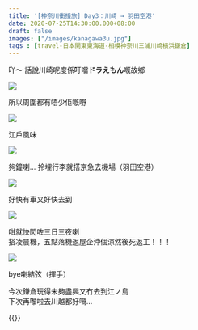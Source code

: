 ```yaml
---
title: '[神奈川衝撞旅] Day3：川崎 → 羽田空港'
date: 2020-07-25T14:30:00.000+08:00
draft: false
images: ["/images/kanagawa3u.jpg"]
tags : [travel-日本関東東海道-相模神奈川三浦川崎横浜鎌倉]
---
```


吖～ 話說川崎呢度係叮噹**ドラえもん**嘅故鄉  

![](/images/kanagawa3u1.jpg)

所以周圍都有唔少佢嘅嘢

![](/images/kanagawa3u2.jpg)

江戶風味

![](/images/kanagawa3u3.jpg)

夠鐘喇... 拎埋行李就搭京急去機場（羽田空港）  

![](/images/kanagawa3u.jpg)

好快有車又好快去到  

![](/images/kanagawa3u4.jpg)

咁就快閃咗三日三夜喇  
搭凌晨機，五點落機返屋企沖個涼然後死返工！！！  

![](/images/kanagawa3u5.jpg)
  
bye喇結弦（揮手）  
  
今次鎌倉玩得未夠盡興又冇去到江ノ島  
下次再嚟啦去川越都好喎...  


{{<kanagawa>}}
